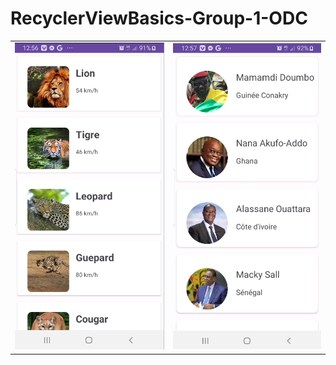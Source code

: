 # RecyclerViewBasics-Group-1-ODC


<table style="width:100%">
  <tr>
    <td><img src="img/list1.png"/></td>
    <td><img src="img/list2.png"/></td>
  </tr>
</table>

